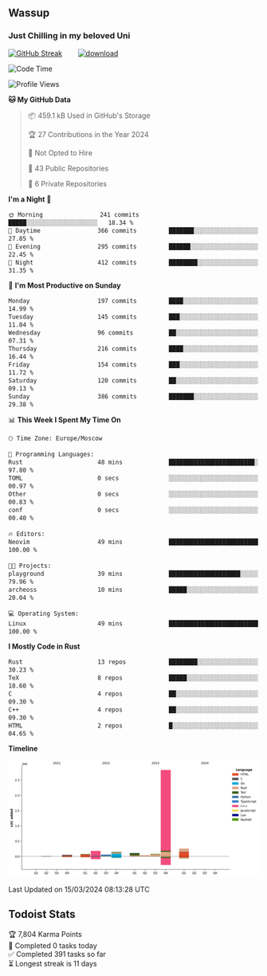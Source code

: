 ## Wassup 
### Just Chilling in my beloved Uni 

<!--
-->

[![GitHub Streak](http://github-readme-streak-stats.herokuapp.com?user=archeoss&theme=shades-of-purple&hide_border=true&date_format=j%20M%5B%20Y%5D)](https://git.io/streak-stats)&nbsp;&nbsp;&nbsp;&nbsp;&nbsp;&nbsp;&nbsp;&nbsp;[![download](https://user-images.githubusercontent.com/68448737/147796309-d8b65b1d-4dde-40d9-b03a-2b42aaa6cd43.jpeg)
](http://bmstu.ru/)

<!--START_SECTION:waka-->
![Code Time](http://img.shields.io/badge/Code%20Time-2%2C556%20hrs%2037%20mins-blue)

![Profile Views](http://img.shields.io/badge/Profile%20Views-4-blue)

**🐱 My GitHub Data** 

> 📦 459.1 kB Used in GitHub's Storage 
 > 
> 🏆 27 Contributions in the Year 2024
 > 
> 🚫 Not Opted to Hire
 > 
> 📜 43 Public Repositories 
 > 
> 🔑 6 Private Repositories 
 > 
**I'm a Night 🦉** 

```text
🌞 Morning                241 commits         █████░░░░░░░░░░░░░░░░░░░░   18.34 % 
🌆 Daytime                366 commits         ███████░░░░░░░░░░░░░░░░░░   27.85 % 
🌃 Evening                295 commits         ██████░░░░░░░░░░░░░░░░░░░   22.45 % 
🌙 Night                  412 commits         ████████░░░░░░░░░░░░░░░░░   31.35 % 
```
📅 **I'm Most Productive on Sunday** 

```text
Monday                   197 commits         ████░░░░░░░░░░░░░░░░░░░░░   14.99 % 
Tuesday                  145 commits         ███░░░░░░░░░░░░░░░░░░░░░░   11.04 % 
Wednesday                96 commits          ██░░░░░░░░░░░░░░░░░░░░░░░   07.31 % 
Thursday                 216 commits         ████░░░░░░░░░░░░░░░░░░░░░   16.44 % 
Friday                   154 commits         ███░░░░░░░░░░░░░░░░░░░░░░   11.72 % 
Saturday                 120 commits         ██░░░░░░░░░░░░░░░░░░░░░░░   09.13 % 
Sunday                   386 commits         ███████░░░░░░░░░░░░░░░░░░   29.38 % 
```


📊 **This Week I Spent My Time On** 

```text
🕑︎ Time Zone: Europe/Moscow

💬 Programming Languages: 
Rust                     48 mins             ████████████████████████░   97.80 % 
TOML                     0 secs              ░░░░░░░░░░░░░░░░░░░░░░░░░   00.97 % 
Other                    0 secs              ░░░░░░░░░░░░░░░░░░░░░░░░░   00.83 % 
conf                     0 secs              ░░░░░░░░░░░░░░░░░░░░░░░░░   00.40 % 

🔥 Editors: 
Neovim                   49 mins             █████████████████████████   100.00 % 

🐱‍💻 Projects: 
playground               39 mins             ████████████████████░░░░░   79.96 % 
archeoss                 10 mins             █████░░░░░░░░░░░░░░░░░░░░   20.04 % 

💻 Operating System: 
Linux                    49 mins             █████████████████████████   100.00 % 
```

**I Mostly Code in Rust** 

```text
Rust                     13 repos            ████████░░░░░░░░░░░░░░░░░   30.23 % 
TeX                      8 repos             █████░░░░░░░░░░░░░░░░░░░░   18.60 % 
C                        4 repos             ██░░░░░░░░░░░░░░░░░░░░░░░   09.30 % 
C++                      4 repos             ██░░░░░░░░░░░░░░░░░░░░░░░   09.30 % 
HTML                     2 repos             █░░░░░░░░░░░░░░░░░░░░░░░░   04.65 % 
```



**Timeline**

![Lines of Code chart](https://raw.githubusercontent.com/archeoss/archeoss/master/assets/bar_graph.png)


 Last Updated on 15/03/2024 08:13:28 UTC
<!--END_SECTION:waka-->

## Todoist Stats

<!-- TODO-IST:START -->
🏆  7,804 Karma Points           
🌸  Completed 0 tasks today           
✅  Completed 391 tasks so far           
⏳  Longest streak is 11 days
<!-- TODO-IST:END -->
